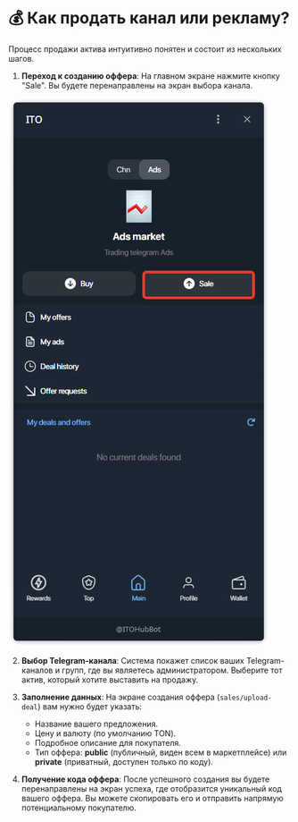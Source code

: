 # 💰 Как продать канал или рекламу?

Процесс продажи актива интуитивно понятен и состоит из нескольких шагов.

1.  **Переход к созданию оффера**: На главном экране нажмите кнопку "Sale". Вы будете перенаправлены на экран выбора канала.


![кнопка Sale](../../assets/2025-07-15_18-13-37.png)

2.  **Выбор Telegram-канала**: Система покажет список ваших Telegram-каналов и групп, где вы являетесь администратором. Выберите тот актив, который хотите выставить на продажу.

3.  **Заполнение данных**: На экране создания оффера (`sales/upload-deal`) вам нужно будет указать:
    * Название вашего предложения.
    * Цену и валюту (по умолчанию TON).
    * Подробное описание для покупателя.
    * Тип оффера: **public** (публичный, виден всем в маркетплейсе) или **private** (приватный, доступен только по коду).

4.  **Получение кода оффера**: После успешного создания вы будете перенаправлены на экран успеха, где отобразится уникальный код вашего оффера. Вы можете скопировать его и отправить напрямую потенциальному покупателю.